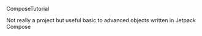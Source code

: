 ComposeTutorial

Not really a project but useful basic to advanced objects written in Jetpack Compose
